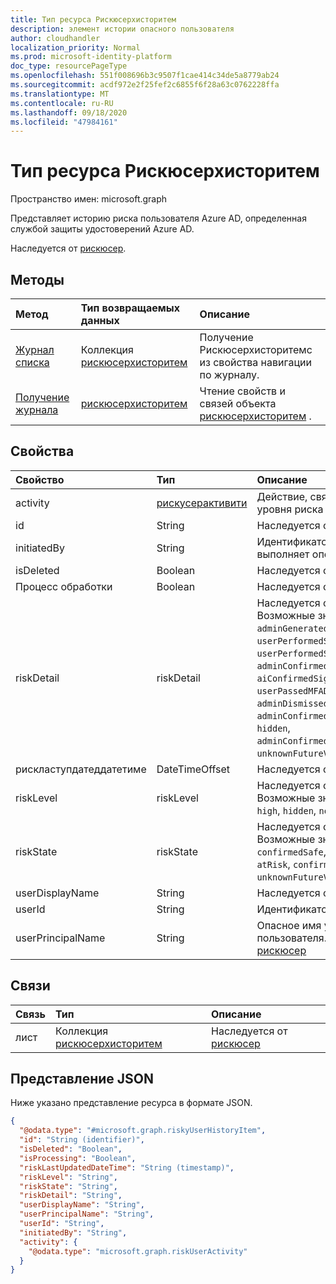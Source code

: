 ```yaml
---
title: Тип ресурса Рискюсерхисторитем
description: элемент истории опасного пользователя
author: cloudhandler
localization_priority: Normal
ms.prod: microsoft-identity-platform
doc_type: resourcePageType
ms.openlocfilehash: 551f008696b3c9507f1cae414c34de5a8779ab24
ms.sourcegitcommit: acdf972e2f25fef2c6855f6f28a63c0762228ffa
ms.translationtype: MT
ms.contentlocale: ru-RU
ms.lasthandoff: 09/18/2020
ms.locfileid: "47984161"
---
```

# <a name="riskyuserhistoryitem-resource-type"></a>Тип ресурса Рискюсерхисторитем

Пространство имен: microsoft.graph

Представляет историю риска пользователя Azure AD, определенная службой защиты удостоверений Azure AD.


Наследуется от [рискюсер](../resources/riskyuser.md).

## <a name="methods"></a>Методы
|Метод|Тип возвращаемых данных|Описание|
|:---|:---|:---|
|[Журнал списка](../api/riskyuser-list-history.md)|Коллекция [рискюсерхисторитем](../resources/riskyuserhistoryitem.md)|Получение Рискюсерхисторитемс из свойства навигации по журналу.|
|[Получение журнала](../api/riskyuser-get-riskyuserhistoryitem.md)|[рискюсерхисторитем](../resources/riskyuserhistoryitem.md)|Чтение свойств и связей объекта [рискюсерхисторитем](../resources/riskyuserhistoryitem.md) .|

## <a name="properties"></a>Свойства
|Свойство|Тип|Описание|
|:---|:---|:---|
|activity|[рискусерактивити](../resources/riskuseractivity.md)|Действие, связанное с изменением уровня риска пользователя.|
|id|String|Наследуется от [объекта](../resources/entity.md)|
|initiatedBy|String|Идентификатор субъекта, который выполняет операцию.|
|isDeleted|Boolean| Наследуется от [рискюсер](../resources/riskyuser.md)|
|Процесс обработки|Boolean| Наследуется от [рискюсер](../resources/riskyuser.md)|
|riskDetail|riskDetail|Наследуется от [рискюсер](../resources/riskyuser.md). Возможные значения: `none`, `adminGeneratedTemporaryPassword`, `userPerformedSecuredPasswordChange`, `userPerformedSecuredPasswordReset`, `adminConfirmedSigninSafe`, `aiConfirmedSigninSafe`, `userPassedMFADrivenByRiskBasedPolicy`, `adminDismissedAllRiskForUser`, `adminConfirmedSigninCompromised`, `hidden`, `adminConfirmedUserCompromised`, `unknownFutureValue`.|
|рискластупдатеддатетиме|DateTimeOffset|Наследуется от [рискюсер](../resources/riskyuser.md)|
|riskLevel|riskLevel|Наследуется от [рискюсер](../resources/riskyuser.md). Возможные значения: `low`, `medium`, `high`, `hidden`, `none`, `unknownFutureValue`.|
|riskState|riskState|Наследуется от [рискюсер](../resources/riskyuser.md). Возможные значения: `none`, `confirmedSafe`, `remediated`, `dismissed`, `atRisk`, `confirmedCompromised`, `unknownFutureValue`.|
|userDisplayName|String|Наследуется от [рискюсер](../resources/riskyuser.md)|
|userId|String|Идентификатор пользователя.|
|userPrincipalName|String|Опасное имя участника пользователя. Наследуется от [рискюсер](../resources/riskyuser.md)|

## <a name="relationships"></a>Связи
|Связь|Тип|Описание|
|:---|:---|:---|
|лист|Коллекция [рискюсерхисторитем](../resources/riskyuserhistoryitem.md)| Наследуется от [рискюсер](../resources/riskyuser.md)|

## <a name="json-representation"></a>Представление JSON
Ниже указано представление ресурса в формате JSON.
<!-- {
  "blockType": "resource",
  "keyProperty": "id",
  "@odata.type": "microsoft.graph.riskyUserHistoryItem",
  "baseType": "microsoft.graph.riskyUser",
  "openType": false
}
-->
``` json
{
  "@odata.type": "#microsoft.graph.riskyUserHistoryItem",
  "id": "String (identifier)",
  "isDeleted": "Boolean",
  "isProcessing": "Boolean",
  "riskLastUpdatedDateTime": "String (timestamp)",
  "riskLevel": "String",
  "riskState": "String",
  "riskDetail": "String",
  "userDisplayName": "String",
  "userPrincipalName": "String",
  "userId": "String",
  "initiatedBy": "String",
  "activity": {
    "@odata.type": "microsoft.graph.riskUserActivity"
  }
}
```



